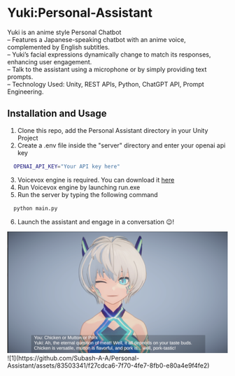 # Yuki:Personal-Assistant

Yuki is an anime style Personal Chatbot  
– Features a Japanese-speaking chatbot with an anime voice, complemented by English subtitles.  
– Yuki’s facial expressions dynamically change to match its responses, enhancing user engagement.  
– Talk to the assistant using a microphone or by simply providing text prompts.  
– Technology Used: Unity, REST APIs, Python, ChatGPT API, Prompt Engineering.

## Installation and Usage

1. Clone this repo, add the Personal Assistant directory in your Unity Project
2. Create a .env file inside the "server" directory and enter your openai api key
```bash
  OPENAI_API_KEY="Your API key here"
```
3. Voicevox engine is required. You can download it [here](https://github.com/VOICEVOX/voicevox_engine/releases/)
4. Run Voicevox engine by launching run.exe
5. Run the server by typing the following command
```bash
  python main.py 
```
6. Launch the assistant and engage in a conversation 😉!

<img src="img.png" alt="Yuki Image">
![1](https://github.com/Subash-A-A/Personal-Assistant/assets/83503341/f27cdca6-7f70-4fe7-8fb0-e80a4e9f4fe2)
